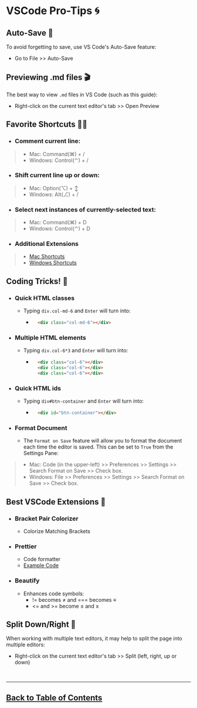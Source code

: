 # VSCode Pro-Tips 🌀

## Auto-Save 💾

To avoid forgetting to save, use VS Code's Auto-Save feature:
- Go to File >> Auto-Save

## Previewing .md files 🎬

The best way to view `.md` files in VS Code (such as this guide):
- Right-click on the current text editor's tab >> Open Preview

## Favorite Shortcuts 🤹‍♀️

- ### Comment current line:
> - Mac: Command(⌘) + /
> - Windows: Control(⌃) + /

- ### Shift current line up or down:
> - Mac: Option(⌥) + ↕︎
> - Windows: Alt(⎇) + /

- ### Select next instances of currently-selected text:
> - Mac: Command(⌘) + D
> - Windows: Control(⌃) + D

- ### Additional Extensions

> - [Mac Shortcuts](https://code.visualstudio.com/shortcuts/keyboard-shortcuts-macos.pdf)
> - [Windows Shortcuts](https://code.visualstudio.com/shortcuts/keyboard-shortcuts-windows.pdf)

## Coding Tricks! 🍭

- ### Quick HTML classes
    - Typing `div.col-md-6` and `Enter` will turn into:
        - ```html
            <div class="col-md-6"></div>
            ```
- ### Multiple HTML elements
    - Typing `div.col-6*3` and `Enter` will turn into:
        - ```html
            <div class="col-6"></div>
            <div class="col-6"></div>
            <div class="col-6"></div>
            ```
- ### Quick HTML ids
    - Typing `div#btn-container` and `Enter` will turn into:
        - ```html
            <div id="btn-container"></div>
            ```
- ### Format Document
    - The `Format on Save` feature will allow you to format the document each time the editor is saved. This can be set to `True` from the Settings Pane:
> - Mac: Code (in the upper-left) >> Preferences >> Settings >> Search Format on Save >> Check box.
> - Windows: File >> Preferences >> Settings >> Search Format on Save >> Check box.

## Best VSCode Extensions 🔌

- ### Bracket Pair Colorizer
    - Colorize Matching Brackets
- ### Prettier
    - Code formatter
    - [Example Code](https://prettier.io/playground/)
- ### Beautify
    - Enhances code symbols:
        - != becomes ≠ and === becomes ≡
        - <= and >= become ≤ and ≥

## Split Down/Right 🎥

When working with multiple text editors, it may help to split the page into multiple editors:
- Right-click on the current text editor's tab >> Split (left, right, up or down)

<br>

<hr>

## [Back to Table of Contents](./README.md)